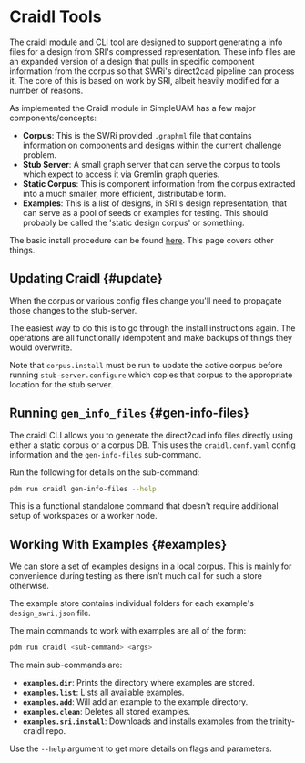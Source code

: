 # Craidl Tools

The craidl module and CLI tool are designed to support generating a info
files for a design from SRI's compressed representation.
These info files are an expanded version of a design that pulls in specific
component information from the corpus so that SWRi's direct2cad pipeline can
process it.
The core of this is based on work by SRI, albeit heavily modified for a number
of reasons.

As implemented the Craidl module in SimpleUAM has a few major components/concepts:

- **Corpus**: This is the SWRi provided `.graphml` file that contains
  information on components and designs within the current challenge problem.
- **Stub Server**: A small graph server that can serve the corpus to tools which
  expect to access it via Gremlin graph queries.
- **Static Corpus**: This is component information from the corpus extracted into
  a much smaller, more efficient, distributable form.
- **Examples**: This is a list of designs, in SRI's design representation, that
  can serve as a pool of seeds or examples for testing.
  This should probably be called the 'static design corpus' or something.

The basic install procedure can be found [here](../../setup/graph).
This page covers other things.

## Updating Craidl {#update}

When the corpus or various config files change you'll need to propagate those
changes to the stub-server.

The easiest way to do this is to go through the install instructions again.
The operations are all functionally idempotent and make backups of things they
would overwrite.

Note that `corpus.install` must be run to update the active corpus before
running `stub-server.configure` which copies that corpus to the appropriate
location for the stub server.

## Running `gen_info_files` {#gen-info-files}

The craidl CLI allows you to generate the direct2cad info files directly
using either a static corpus or a corpus DB.
This uses the `craidl.conf.yaml` config information and the `gen-info-files`
sub-command.

Run the following for details on the sub-command:
```bash
pdm run craidl gen-info-files --help
```

This is a functional standalone command that doesn't require additional setup
of workspaces or a worker node.

## Working With Examples {#examples}

We can store a set of examples designs in a local corpus.
This is mainly for convenience during testing as there isn't much call for such
a store otherwise.

The example store contains individual folders for each example's
`design_swri,json` file.

The main commands to work with examples are all of the form:
```bash
pdm run craidl <sub-command> <args>
```

The main sub-commands are:

- **`examples.dir`**: Prints the directory where examples are stored.
- **`examples.list`**: Lists all available examples.
- **`examples.add`**: Will add an example to the example directory.
- **`examples.clean`**: Deletes all stored examples.
- **`examples.sri.install`**: Downloads and installs examples from the
  trinity-craidl repo.

Use the `--help` argument to get more details on flags and parameters.
